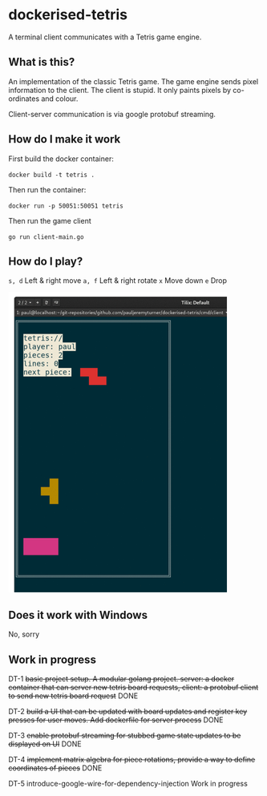 # dockerised-tetris
A terminal client communicates with a Tetris game engine.

## What is this?
An implementation of the classic Tetris game.  The game engine sends pixel information to the client.
The client is stupid.  It only paints pixels by co-ordinates and colour.

Client-server communication is via google protobuf streaming.


## How do I make it work

First build the docker container:

`docker build -t tetris .`

Then run the container:

`docker run -p 50051:50051 tetris`

Then run the game client

`go run client-main.go`

## How do I play?

`s, d` Left & right move
`a, f` Left & right rotate
`x` Move down
`e` Drop

<img src="./doc/tetris-animated.gif" width="436" height="600">

## Does it work with Windows

No, sorry

## Work in progress

DT-1
~~basic project setup.  A modular golang project.  server: a docker container that can server new tetris board requests, client: a protobuf client to send new tetris board request~~
DONE

DT-2
~~build a UI that can be updated with board updates and register key presses for user moves.  Add dockerfile for server process~~
DONE

DT-3
~~enable protobuf streaming for stubbed game state updates to be displayed on UI~~
DONE

DT-4
~~implement matrix algebra for piece rotations, provide a way to define coordinates of pieces~~
DONE

DT-5
introduce-google-wire-for-dependency-injection Work in progress
